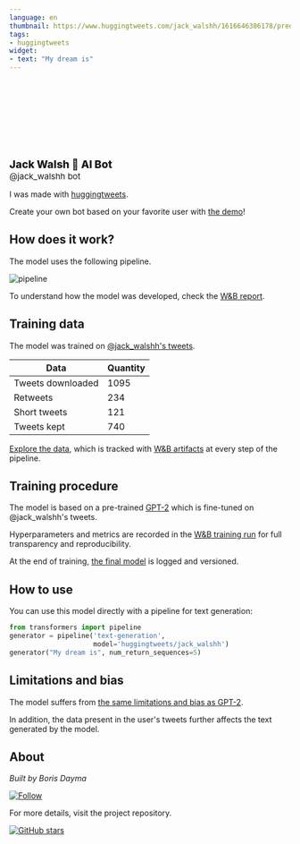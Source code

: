 ```yaml
---
language: en
thumbnail: https://www.huggingtweets.com/jack_walshh/1616646386178/predictions.png
tags:
- huggingtweets
widget:
- text: "My dream is"
---
```


<div>
<div style="width: 132px; height:132px; border-radius: 50%; background-size: cover; background-image: url('https://pbs.twimg.com/profile_images/1314324082457018369/nPHIUIxe_400x400.jpg')">
</div>
<div style="margin-top: 8px; font-size: 19px; font-weight: 800">Jack Walsh 🤖 AI Bot </div>
<div style="font-size: 15px">@jack_walshh bot</div>
</div>

I was made with [huggingtweets](https://github.com/borisdayma/huggingtweets).

Create your own bot based on your favorite user with [the demo](https://colab.research.google.com/github/borisdayma/huggingtweets/blob/master/huggingtweets-demo.ipynb)!

## How does it work?

The model uses the following pipeline.

![pipeline](https://github.com/borisdayma/huggingtweets/blob/master/img/pipeline.png?raw=true)

To understand how the model was developed, check the [W&B report](https://wandb.ai/wandb/huggingtweets/reports/HuggingTweets-Train-a-Model-to-Generate-Tweets--VmlldzoxMTY5MjI).

## Training data

The model was trained on [@jack_walshh's tweets](https://twitter.com/jack_walshh).

| Data | Quantity |
| --- | --- |
| Tweets downloaded | 1095 |
| Retweets | 234 |
| Short tweets | 121 |
| Tweets kept | 740 |

[Explore the data](https://wandb.ai/wandb/huggingtweets/runs/1o93caoq/artifacts), which is tracked with [W&B artifacts](https://docs.wandb.com/artifacts) at every step of the pipeline.

## Training procedure

The model is based on a pre-trained [GPT-2](https://huggingface.co/gpt2) which is fine-tuned on @jack_walshh's tweets.

Hyperparameters and metrics are recorded in the [W&B training run](https://wandb.ai/wandb/huggingtweets/runs/23dq75x4) for full transparency and reproducibility.

At the end of training, [the final model](https://wandb.ai/wandb/huggingtweets/runs/23dq75x4/artifacts) is logged and versioned.

## How to use

You can use this model directly with a pipeline for text generation:

```python
from transformers import pipeline
generator = pipeline('text-generation',
                     model='huggingtweets/jack_walshh')
generator("My dream is", num_return_sequences=5)
```

## Limitations and bias

The model suffers from [the same limitations and bias as GPT-2](https://huggingface.co/gpt2#limitations-and-bias).

In addition, the data present in the user's tweets further affects the text generated by the model.

## About

*Built by Boris Dayma*

[![Follow](https://img.shields.io/twitter/follow/borisdayma?style=social)](https://twitter.com/intent/follow?screen_name=borisdayma)

For more details, visit the project repository.

[![GitHub stars](https://img.shields.io/github/stars/borisdayma/huggingtweets?style=social)](https://github.com/borisdayma/huggingtweets)
